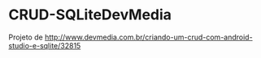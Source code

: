 # CRUD-SQLiteDevMedia
Projeto de http://www.devmedia.com.br/criando-um-crud-com-android-studio-e-sqlite/32815 
